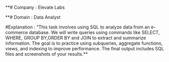 **# Company : Elevate Labs

**# Domain : Data Analyst

#Explanation : "This task involves using SQL to analyze data from an e-commerce database. We will write queries using commands like SELECT, WHERE, GROUP BY,ORDER BY and JOIN to extract and summarize information. The goal is to practice using subqueries, aggregate functions, views, and indexing to improve performance. The final output includes SQL files and screenshots of your results.**
